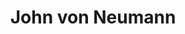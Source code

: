 ---
title: "John von Neumann"
hashtag: "john-von-neumann"
tags:
  - Mathematician
  - Scientist
  - Human Being
---
